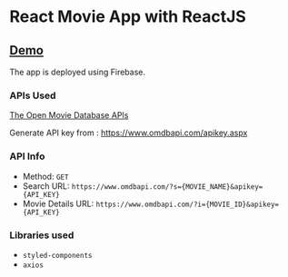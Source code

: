 # React Movie App with ReactJS

## [Demo](https://react-movie-app-f93a8.firebaseapp.com/)

The app is deployed using Firebase.

### APIs Used
[The Open Movie Database APIs](https://www.omdbapi.com/)

Generate API key from : https://www.omdbapi.com/apikey.aspx

### API Info
* Method: `GET`
* Search URL: `https://www.omdbapi.com/?s={MOVIE_NAME}&apikey={API_KEY}`
* Movie Details URL: `https://www.omdbapi.com/?i={MOVIE_ID}&apikey={API_KEY}`


### Libraries used
* `styled-components`
* `axios`